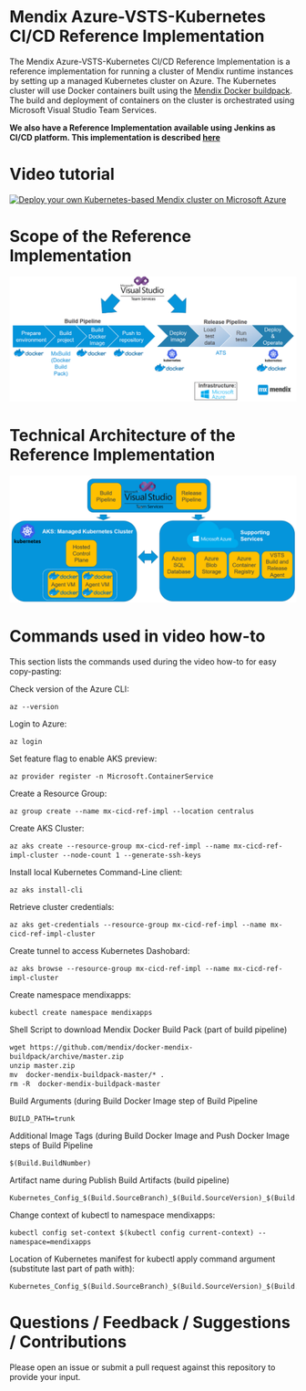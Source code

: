 #  Mendix Azure-VSTS-Kubernetes CI/CD Reference Implementation

The Mendix Azure-VSTS-Kubernetes CI/CD Reference Implementation is a reference implementation for running a cluster of Mendix runtime instances by setting up a managed Kubernetes cluster on Azure. The Kubernetes cluster will use Docker containers built using the [Mendix Docker buildpack](https://github.com/mendix/docker-mendix-buildpack). The build and deployment of containers on the cluster is orchestrated using Microsoft Visual Studio Team Services.

**We also have a Reference Implementation available using Jenkins as CI/CD platform. This implementation is described [here](https://github.com/MXClyde/azure-kubernetes-cicd-reference-impl-jenkins/)**

# Video tutorial

[![Deploy your own Kubernetes-based Mendix cluster on Microsoft Azure](http://img.youtube.com/vi/uDaMPPy9Wa/0.jpg)](http://www.youtube.com/watch?v=uDaMPPy9Wa "Deploy your own Kubernetes-based Mendix cluster on Microsoft Azure")

# Scope of the Reference Implementation

![Scope of the Reference Implementation](/images/scope_r.png)

# Technical Architecture of the Reference Implementation

![Technical Architecture of the Reference Implementation](/images/arch_r.png)

# Commands used in video how-to

This section lists the commands used during the video how-to for easy copy-pasting:

Check version of the Azure CLI:

```
az --version
```
Login to Azure:

```
az login
```

Set feature flag to enable AKS preview:

```
az provider register -n Microsoft.ContainerService
```

Create a Resource Group:

```
az group create --name mx-cicd-ref-impl --location centralus
```

Create AKS Cluster:

```
az aks create --resource-group mx-cicd-ref-impl --name mx-cicd-ref-impl-cluster --node-count 1 --generate-ssh-keys
```
Install local Kubernetes Command-Line client:
```
az aks install-cli
```
Retrieve cluster credentials:
```
az aks get-credentials --resource-group mx-cicd-ref-impl --name mx-cicd-ref-impl-cluster
```

Create tunnel to access Kubernetes Dashobard:
```
az aks browse --resource-group mx-cicd-ref-impl --name mx-cicd-ref-impl-cluster
```

Create namespace mendixapps:

```
kubectl create namespace mendixapps
```
Shell Script to download Mendix Docker Build Pack (part of build pipeline)

```
wget https://github.com/mendix/docker-mendix-buildpack/archive/master.zip
unzip master.zip
mv  docker-mendix-buildpack-master/* .
rm -R  docker-mendix-buildpack-master
```

Build Arguments (during Build Docker Image step of Build Pipeline
```
BUILD_PATH=trunk
```

Additional Image Tags (during Build Docker Image and Push Docker Image steps of Build Pipeline
```
$(Build.BuildNumber)
```

Artifact name during Publish Build Artifacts (build pipeline)
```
Kubernetes_Config_$(Build.SourceBranch)_$(Build.SourceVersion)_$(Build.BuildNumber)
```

Change context of kubectl to namespace mendixapps:

```
kubectl config set-context $(kubectl config current-context) --namespace=mendixapps
```

Location of Kubernetes manifest for kubectl apply command argument (substitute last part of path with):

```
Kubernetes_Config_$(Build.SourceBranch)_$(Build.SourceVersion)_$(Build.BuildNumber)/kubernetes.yaml
```

# Questions / Feedback / Suggestions / Contributions

Please open an issue or submit a pull request against this repository to provide your input.
